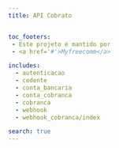 ```yaml
---
title: API Cobrato


toc_footers:
 - Este projeto é mantido por
 - <a href='#'>Myfreecomm</a>

includes:
  - autenticacao
  - cedente
  - conta_bancaria
  - conta_cobranca
  - cobranca
  - webhook
  - webhook_cobranca/index

search: true
---
```


